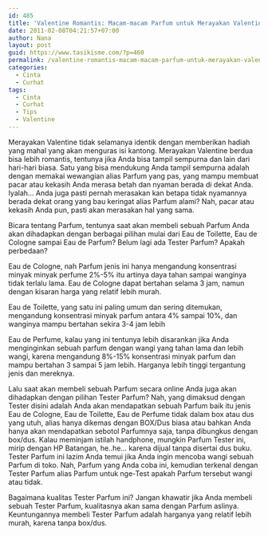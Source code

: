```yaml
---
id: 485
title: 'Valentine Romantis: Macam-macam Parfum untuk Merayakan Valentine Day'
date: 2011-02-08T04:21:57+07:00
author: Nana
layout: post
guid: https://www.tasikisme.com/?p=460
permalink: /valentine-romantis-macam-macam-parfum-untuk-merayakan-valentine-day/
categories:
  - Cinta
  - Curhat
tags:
  - Cinta
  - Curhat
  - Tips
  - Valentine
---
```

Merayakan Valentine tidak selamanya identik dengan memberikan hadiah yang mahal yang akan menguras isi kantong. Merayakan Valentine berdua bisa lebih romantis, tentunya jika Anda bisa tampil sempurna dan lain dari hari-hari biasa. Satu yang bisa mendukung Anda tampil sempurna adalah dengan memakai wewangian alias Parfum yang pas, yang mampu membuat pacar atau kekasih Anda merasa betah dan nyaman berada di dekat Anda. Iyalah… Anda juga pasti pernah merasakan kan betapa tidak nyamannya berada dekat orang yang bau keringat alias Parfum alami? Nah, pacar atau kekasih Anda pun, pasti akan merasakan hal yang sama.

Bicara tentang Parfum, tentunya saat akan membeli sebuah Parfum Anda akan dihadapkan dengan berbagai pilihan mulai dari Eau de Toilette, Eau de Cologne sampai Eau de Parfum? Belum lagi ada Tester Parfum? Apakah perbedaan?

Eau de Cologne, nah Parfum jenis ini hanya mengandung konsentrasi minyak minyak perfume 2%-5% itu artinya daya tahan sampai wanginya tidak terlalu lama. Eau de Cologne dapat bertahan selama 3 jam, namun dengan kisaran harga yang relatif lebih murah.

Eau de Toilette, yang satu ini paling umum dan sering ditemukan, mengandung konsentrasi minyak parfum antara 4% sampai 10%, dan wanginya mampu bertahan sekira 3-4 jam lebih

Eau de Perfume, kalau yang ini tentunya lebih disarankan jika Anda menginginkan sebuah parfum dengan wangi yang tahan lama dan lebih wangi, karena mengandung 8%-15% konsentrasi minyak parfum dan mampu bertahan 3 sampai 5 jam lebih. Harganya lebih tinggi tergantung jenis dan mereknya.

Lalu saat akan membeli sebuah Parfum secara online Anda juga akan dihadapkan dengan pilihan Tester Parfum? Nah, yang dimaksud dengan Tester disini adalah Anda akan mendapatkan sebuah Parfum baik itu jenis Eau de Cologne, Eau de Toilette, Eau de Perfume tidak dalam box atau dus yang utuh, alias hanya dikemas dengan BOX/Dus biasa atau bahkan Anda hanya akan mendapatkan sebotol Parfumnya saja, tanpa dibungkus dengan box/dus. Kalau meminjam istilah handphone, mungkin Parfum Tester ini, mirip dengan HP Batangan, he..he… karena dijual tanpa disertai dus buku. Tester Parfum ini lazim Anda temui jika Anda ingin mencoba wangi sebuah Parfum di toko. Nah, Parfum yang Anda coba ini, kemudian terkenal dengan Tester Parfum alias Parfum untuk nge-Test apakah Parfum tersebut wangi atau tidak.

Bagaimana kualitas Tester Parfum ini? Jangan khawatir jika Anda membeli sebuah Tester Parfum, kualitasnya akan sama dengan Parfum aslinya. Keuntungannya membeli Tester Parfum adalah harganya yang relatif lebih murah, karena tanpa box/dus.